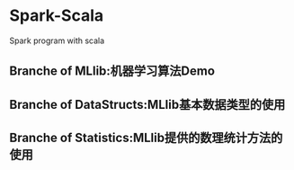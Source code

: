 # Spark-Scala
Spark program with scala

## Branche of MLlib:机器学习算法Demo

## Branche of DataStructs:MLlib基本数据类型的使用

## Branche of Statistics:MLlib提供的数理统计方法的使用
